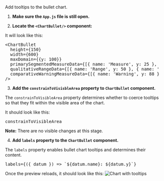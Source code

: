 Add tooltips to the bullet chart.

1) <strong>Make sure the `App.js` file is still open.</strong>

2) <strong>Locate the `<ChartBullet/>` component:</strong>

It will look like this:

<pre class="file">
&lt;ChartBullet
  height={150}
  width={600}
  maxDomain={{y: 100}}
  primarySegmentedMeasureData={[{ name: &#39;Measure&#39;, y: 25 }, { name: &#39;Measure&#39;, y: 60 }]}
  qualitativeRangeData={[{ name: &#39;Range&#39;, y: 50 }, { name: &#39;Range&#39;, y: 75 }]}
  comparativeWarningMeasureData={[{ name: &#39;Warning&#39;, y: 88 }]}
/&gt;
</pre>

3) <strong>Add the `constrainToVisisbleArea` property to `ChartBullet` component.</strong>

The `constrainToVisibleArea` property determines whether to coerce tooltips so that they fit within the visible area of the chart.

It should look like this:

<pre class="file" data-target="clipboard">constrainToVisibleArea</pre>

<strong>Note:</strong> There are no visible changes at this stage.

4) <strong>Add `labels` property to the `ChartBullet` component.</strong>

The `labels` property enables bullet chart tooltips and determines their content.

<pre class="file" data-target="clipboard">labels={({ datum }) =&gt; `${datum.name}: ${datum.y}`}</pre>

Once the preview reloads, it should look like this:
<img src="bullet-chart/assets/tooltips.png" alt="Chart with tooltips" style="box-shadow: rgba(3, 3, 3, 0)2) 0px 1)25px 2)5px 0px;" />
